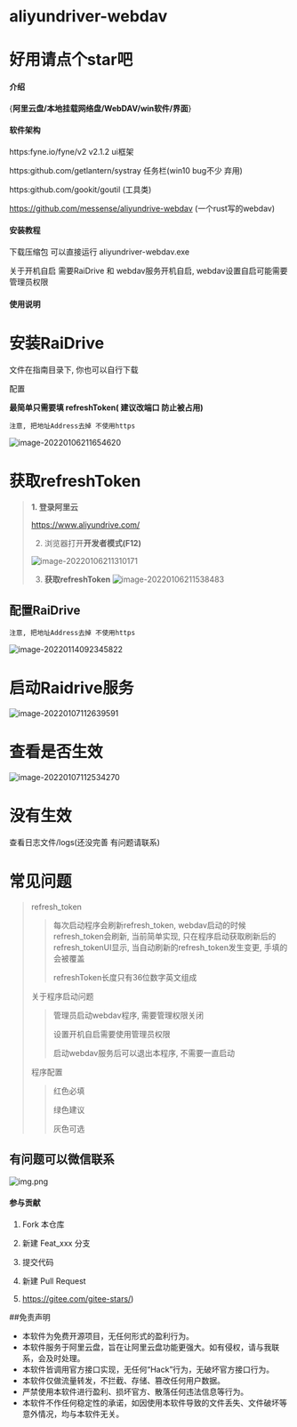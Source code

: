 # aliyundriver-webdav 
# 好用请点个star吧
#### 介绍
{**阿里云盘/本地挂载网络盘/WebDAV/win软件/界面**}

#### 软件架构
https:fyne.io/fyne/v2 v2.1.2 ui框架

https:github.com/getlantern/systray 任务栏(win10 bug不少 弃用)

https:github.com/gookit/goutil (工具类)

https://github.com/messense/aliyundrive-webdav (一个rust写的webdav)

#### 安装教程

下载压缩包 可以直接运行 aliyundriver-webdav.exe

关于开机自启 需要RaiDrive 和 webdav服务开机自启, webdav设置自启可能需要管理员权限

#### 使用说明

# 安装RaiDrive

文件在指南目录下, 你也可以自行下载

配置

**最简单只需要填 refreshToken( 建议改端口 防止被占用)**

`注意, 把地址Address去掉 不使用https`

![image-20220106211654620](README.assets/image-20220106211654620.png)





# 获取refreshToken

> **1. 登录阿里云**
>
> https://www.aliyundrive.com/
>
> 2. 浏览器打开**开发者模式(F12)**
>
> ![image-20220106211310171](README.assets/image-20220106211310171.png)
>
> 3. **获取refreshToken**
>    ![image-20220106211538483](README.assets/image-20220106211538483.png)

## 配置RaiDrive

`注意, 把地址Address去掉 不使用https`

![image-20220114092345822](README.assets/image-20220114092345822.png)

# 启动Raidrive服务

![image-20220107112639591](README.assets/image-20220107112639591.png)

# 查看是否生效

![image-20220107112534270](README.assets/image-20220107112534270.png)

# 没有生效

查看日志文件/logs(还没完善 有问题请联系)

# 常见问题

> refresh_token
>
> > 每次启动程序会刷新refresh_token, webdav启动的时候 refresh_token会刷新, 当前简单实现, 只在程序启动获取刷新后的refresh_tokenUI显示, 当自动刷新的refresh_token发生变更, 手填的会被覆盖
> >
> > refreshToken长度只有36位数字英文组成
>
> 关于程序启动问题
>
> > 管理员启动webdav程序, 需要管理权限关闭
> >
> > 设置开机自启需要使用管理员权限
> >
> > 启动webdav服务后可以退出本程序, 不需要一直启动
>
> 程序配置
>
> > 红色必填
> >
> > 绿色建议
> >
> > 灰色可选

## 有问题可以微信联系

![img.png](img.png)



#### 参与贡献

1. Fork 本仓库
2. 新建 Feat_xxx 分支
3. 提交代码
4. 新建 Pull Request

5. https://gitee.com/gitee-stars/)

##免责声明
- 本软件为免费开源项目，无任何形式的盈利行为。
- 本软件服务于阿里云盘，旨在让阿里云盘功能更强大。如有侵权，请与我联系，会及时处理。
- 本软件皆调用官方接口实现，无任何“Hack”行为，无破坏官方接口行为。
- 本软件仅做流量转发，不拦截、存储、篡改任何用户数据。
- 严禁使用本软件进行盈利、损坏官方、散落任何违法信息等行为。
- 本软件不作任何稳定性的承诺，如因使用本软件导致的文件丢失、文件破坏等意外情况，均与本软件无关。